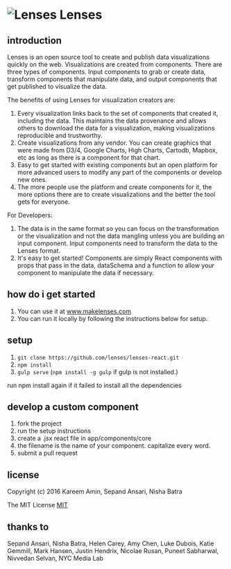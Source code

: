 # ![Lenses](https://raw.githubusercontent.com/lenses/lenses-react/master/public/images/lenses-logo.png "Lenses") Lenses 

## introduction
Lenses is an open source tool to create and publish data visualizations quickly on
the web. Visualizations are created from components. There are three
types of components. Input components to grab or create data, transform
components that manipulate data, and output components that get
published to visualize the data.

The benefits of using Lenses for visualization creators are:

1. Every visualization links back to the set of components that created
   it, including the data. This maintains the data provenance and allows
   others to download the data for a visualization, making
   visualizations reproducible and trustworthy.
2. Create visualizations from any vendor. You can create
   graphics that were made from D3/4, Google Charts, High Charts,
   Cartodb, Mapbox, etc as long as there is a component for that chart.
3. Easy to get started with existing components but an open platform for
   more advanced users to modify any part of the components or develop
   new ones.
4. The more people use the platform and create components for it, the
   more options there are to create visualizations and the better the
   tool gets for everyone.

For Developers:

1. The data is in the same format so you can focus on the transformation
   or the visualization and not the data mangling unless you are
   building an input component. Input components need to transform the
   data to the Lenses format.
2. It's easy to get started! Components are simply React components with props 
   that pass in the data, dataSchema and a function to allow your component 
   to manipulate the data if necessary.

## how do i get started

1. You can use it at www.makelenses.com
2. You can run it locally by following the instructions below for setup.

## setup
1. `git clone https://github.com/lenses/lenses-react.git`
2. `npm install`
3. `gulp serve` (`npm install -g gulp` if gulp is not installed.)

run npm install again if it failed to install all the dependencies

## develop a custom component
1. fork the project
2. run the setup instructions
3. create a .jsx react file in app/components/core
4. the filename is the name of your component. capitalize every word.
5. submit a pull request

## license

Copyright (c) 2016 Kareem Amin, Sepand Ansari, Nisha Batra


The MIT License [MIT](http://opensource.org/licenses/mit-license.php)

## thanks to

Sepand Ansari, Nisha Batra, Helen Carey, Amy Chen, Luke Dubois, Katie Gemmill, Mark Hansen, Justin Hendrix, Nicolae Rusan, Puneet Sabharwal, Nivvedan Selvan, NYC Media Lab

